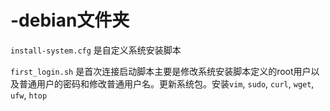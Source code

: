 # -debian文件夹
`install-system.cfg` 是自定义系统安装脚本

`first_login.sh` 是首次连接启动脚本主要是修改系统安装脚本定义的root用户以及普通用户的密码和修改普通用户名。更新系统包。安装`vim`, `sudo`, `curl`, `wget`, `ufw`, `htop`
